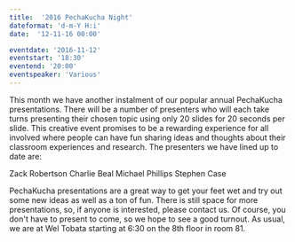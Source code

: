 ```yaml
---
title:  '2016 PechaKucha Night'
dateformat: 'd-m-Y H:i'
date:  '12-11-16 00:00'

eventdate: '2016-11-12'
eventstart: '18:30'
eventend: '20:00'
eventspeaker: 'Various'
---
```


This month we have another instalment of our popular annual PechaKucha presentations. There will be a number of presenters who will each take turns presenting their chosen topic using only 20 slides for 20 seconds per slide. This creative event promises to be a rewarding experience for all involved where people can have fun sharing ideas and thoughts about their classroom experiences and research.
The presenters we have lined up to date are:

Zack Robertson
Charlie Beal
Michael Phillips
Stephen Case

PechaKucha presentations are a great way to get your feet wet and try out some new ideas as well as a ton of fun. There is still space for more presentations, so, if anyone is interested, please contact us.  Of course, you don't have to present to come, so we hope to see a good turnout.
As usual, we are at Wel Tobata starting at 6:30 on the 8th floor in room 81.

